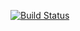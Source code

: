 [![Build Status](https://travis-ci.org/KwiatkowskiKarol/RentCarApp.svg?branch=master)](https://travis-ci.org/KwiatkowskiKarol/RentCarApp)